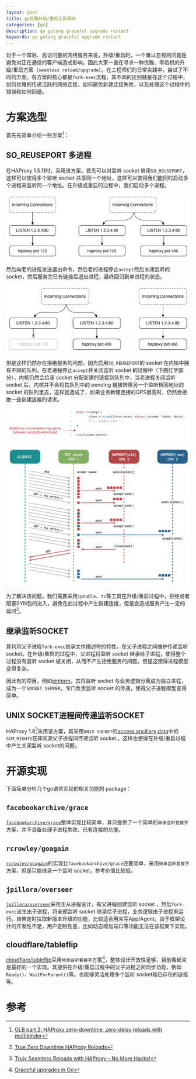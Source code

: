 ```yaml
---
layout: post
title: go优雅升级/重启工具调研
categories: [go]
description: go golang graceful upgrade restart
keywords: go golang graceful upgrade restart
---
```


对于一个常驻、高访问量的网络服务来说，升级/重启时，一个难以忽视的问题是避免对正在通信的客户端造成影响。因此大家一直在寻求一种优雅、零宕机的升级/重启方案（`seamless reload/upgrade`）。在工程师们的日常实践中，尝试了不同的方案。各方案的核心都是`fork-exec`流程，其不同的区别就是在这个过程中，如何优雅的传递活跃的网络连接，如何避免新建连接失败，以及处理这个过程中的错误和如何回退。

# 方案选型
首先先简单介绍一些方案[^1]：

## SO_REUSEPORT 多进程
在HAProxy 1.5.11时，采用该方案。首先可以对监听 socket 启用`SO_REUSEPORT`，这样可以使得多个监听 socket 共享同一个地址，这样可以使得我们能同时启动多个进程来监听同一个地址。在升级或重启的过程中，我们启动多个进程。

![](/images/posts/com/1-fork.png)

然后向老的进程发送退出命令，然后老的进程停止`accept`然后关闭监听的 socket，然后服务完已有链接后退出进程，最终回归到单进程的状态。

![](/images/posts/com/2-lost-conns.png)

但是这样仍然存在拒绝服务的问题，因为启用`SO_REUSEPORT`的 socket 在内核中拥有不同的队列，在老进程停止`accept`并关闭监听 socket 的过程中（下图红字部分），内核仍然会给该 socket 分配新建的链接到队列中，当老进程关闭监听 socket 后，内核并不会将其队列中的 pending 链接转移另一个监听相同地址的 socket 的队列里去，这样就造成了，如果业务新建连接的QPS很高时，仍然会拒绝一些新建连接的请求。

![](/images/posts/com/3-accept-close.png)

![](/images/posts/com/seamless-reloads.png)

为了解决该问题，我们需要采用`iptable`、`tc`等工具在升级/重启过程中，拒绝或者阻塞SYN包的进入，避免在此过程中产生新建连接，但是会造成服务产生一定的延时[^2]。

## 继承监听SOCKET
其利用父子进程`fork-exec`继承文件描述符的特性，在父子进程之间维护传递监听 socket。在升级/重启的过程中，父进程将监听 socket 继承给子进程，使得整个过程没有监听 socket 被关闭，从而不产生拒绝服务的问题。但是这使得进程模型变得复杂。

因此有的项目，例如[einhorn](https://github.com/stripe/einhorn)，其将监听 socket 与业务逻辑分离成为独立进程，成为一个`SOCKET SERVER`，专门负责监听 socket 的传递，使得父子进程模型变得简单。

## UNIX SOCKET进程间传递监听SOCKET
HAProxy 1.8[^3]采用该方案，其采用`UNIX SOCKET`的[access ancillary data](https://linux.die.net/man/3/cmsg)中的`SCM_RIGHTS`在非同源父子进程间传递监听 socket 。这样也使得在升级/重启过程中产生关闭监听 socket的问题。

# 开源实现
下面简单分析几个go语言实现的相关功能的 package：

## `facebookarchive/grace`
[`facebookarchive/grace`](https://github.com/facebookarchive/grace)整体实现比较简单，其只提供了一个简单的`继承监听套接字`方案，并不具备处理子进程失败、已有连接的功能。

## `rcrowley/goagain`
[`rcrowley/goagain`](https://github.com/rcrowley/goagain)的实现比`facebookarchive/grace`还要简单，采用`继承监听套接字`方案，但是只能继承一个监听 socket，参考价值比较低。

## `jpillora/overseer`
[`jpillora/overseer`](https://github.com/jpillora/overseer)采用主从进程设计，有父进程创建监听 socket ，然后`fork-exec`派生出子进程，将全部监听 socket 继承给子进程，业务逻辑由子进程来运行。自带定时拉取新版本升级的功能，比较适合用来写App/Agent。由于框架设计的开发性不足，用户定制性差，比如动态增加端口等功能无法在该框架下实现。

## cloudflare/tableflip
[cloudflare/tableflip](https://github.com/cloudflare/tableflip)采用`继承监听套接字`方案[^4]，整体设计开放性足够，目前看起来是最好的一个实现。其提供在升级/重启过程中的父子进程之间同步功能，例如`Ready()`、`WaitForParent()`等。也能够灵活处理多个监听 socket和已存在的链接等。

# 参考

[^1]: [GLB part 2: HAProxy zero-downtime, zero-delay reloads with multibinder](https://github.blog/2016-12-01-glb-part-2-haproxy-zero-downtime-zero-delay-reloads-with-multibinder/)
[^2]: [True Zero Downtime HAProxy Reloads](https://engineeringblog.yelp.com/2015/04/true-zero-downtime-haproxy-reloads.html)
[^3]: [Truly Seamless Reloads with HAProxy – No More Hacks!](https://www.haproxy.com/blog/truly-seamless-reloads-with-haproxy-no-more-hacks/)
[^4]: [Graceful upgrades in Go](https://blog.cloudflare.com/graceful-upgrades-in-go/)

